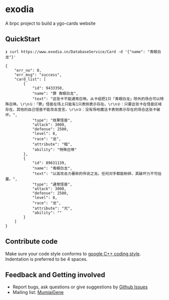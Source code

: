 # exodia
A brpc project to build a ygo-cards website

## QuickStart
```text
❯ curl https://www.exodia.cn/DatabaseService/Card -d '{"name": "青眼白龙"}'

{
    "err_no": 0,
    "err_msg": "success",
    "card_list": [
        {
            "id": 9433350,
            "name": "罪 青眼白龙",
            "text": "这张卡不能通常召唤。从卡组把1只「青眼白龙」除外的场合可以特殊召唤。\r\n①：「罪」怪兽在场上只能有1只表侧表示存在。\r\n②：只要这张卡在怪兽区域存在，其他的自己怪兽不能攻击宣言。\r\n③：没有场地魔法卡表侧表示存在的场合这张卡破坏。",
            "type": "效果怪兽",
            "attack": 3000,
            "defense": 2500,
            "level": 8,
            "race": "龙",
            "attribute": "暗",
            "ability": "特殊召唤"
        },
        {
            "id": 89631139,
            "name": "青眼白龙",
            "text": "以高攻击力著称的传说之龙。任何对手都能粉碎，其破坏力不可估量。",
            "type": "通常怪兽",
            "attack": 3000,
            "defense": 2500,
            "level": 8,
            "race": "龙",
            "attribute": "光",
            "ability": ""
        }
    ]
}
```
## Contribute code
Make sure your code style conforms to [google C++ coding style](https://google.github.io/styleguide/cppguide.html). Indentation is preferred to be 4 spaces.
## Feedback and Getting involved
- Report bugs, ask questions or give suggestions by [Github Issues](https://github.com/MumiaiGene/exodia/issues)
- Mailing list: [MumiaiGene](genemumiai@qq.com)